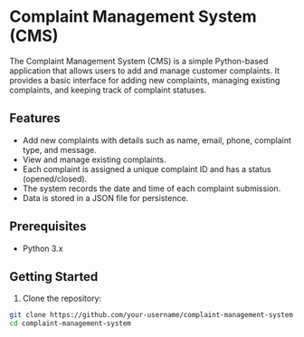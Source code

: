 # Complaint Management System (CMS)

The Complaint Management System (CMS) is a simple Python-based application that allows users to add and manage customer complaints. It provides a basic interface for adding new complaints, managing existing complaints, and keeping track of complaint statuses.

## Features

- Add new complaints with details such as name, email, phone, complaint type, and message.
- View and manage existing complaints.
- Each complaint is assigned a unique complaint ID and has a status (opened/closed).
- The system records the date and time of each complaint submission.
- Data is stored in a JSON file for persistence.

## Prerequisites

- Python 3.x

## Getting Started

1. Clone the repository:

```bash
git clone https://github.com/your-username/complaint-management-system.git
cd complaint-management-system